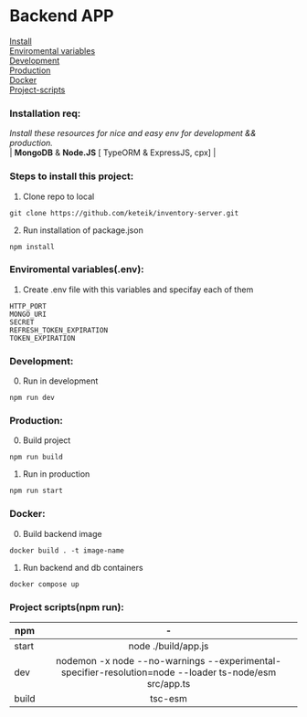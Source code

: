 #  Backend APP  

[Install](#Installation-req)    
[Enviromental variables](#Enviromental-variables(.env))     
[Development](#Development)     
[Production](#Production)   
[Docker](#Docker)   
[Project-scripts](#Project-scripts(npm-run)) 

### Installation req:

  *Install these resources for nice and easy env for development && production.*  
  | **MongoDB** & **Node.JS** [ TypeORM & ExpressJS, cpx] |

### Steps to install this project:

01. Clone repo to local
```
git clone https://github.com/keteik/inventory-server.git
```
02. Run installation of package.json  
```
npm install
```

### Enviromental variables(.env):

01. Create .env file with this variables and specifay each of them
```
HTTP_PORT
MONGO_URI
SECRET
REFRESH_TOKEN_EXPIRATION
TOKEN_EXPIRATION
```

### Development:

0. Run in development
``` 
npm run dev 
```  

### Production:

00. Build project
```
npm run build
```
01. Run in production
```
npm run start
```

### Docker:

00. Build backend image
```
docker build . -t image-name
```
01. Run backend and db containers
```
docker compose up
```

### Project scripts(npm run):  

| npm           | -                                                         |
| ------------- |:---------------------------------------------------------:|
| start       | node ./build/app.js                                       |
| dev         | nodemon -x node --no-warnings --experimental-specifier-resolution=node --loader ts-node/esm src/app.ts            |
| build       | tsc-esm                                                    |
